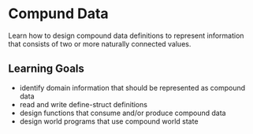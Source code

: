 # Compund Data

Learn how to design compound data definitions to represent information that consists of two or more naturally connected values.

## Learning Goals
- identify domain information that should be represented as compound data
- read and write define-struct definitions
- design functions that consume and/or produce compound data
- design world programs that use compound world state